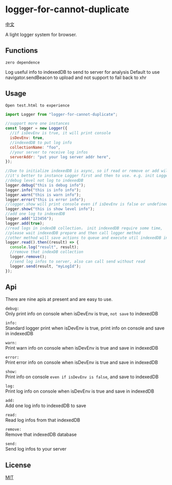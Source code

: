 # logger-for-cannot-duplicate

[中文](https://github.com/zhoushoujian/logger-for-cannot-duplicate/blob/master/readme_zh.md)

A light logger system for browser.

## Functions

`zero dependence`

Log useful info to indexedDB to send to server for analysis
Default to use navigator.sendBeacon to upload and not support to fail back to xhr

## Usage

```Open test.html to experience```

```js
import Logger from "logger-for-cannot-duplicate";

//support more one instances
const logger = new Logger({
  //if isDevEnv is true, it will print console
  isDevEnv: true,
  //indexedDB to put log info
  collectionName: "foo",
  //your server to receive log infos
  serverAddr: "put your log server addr here",
});

//Due to initialize indexedDB is async, so if read or remove or add will return a result named pending
//it's better to instance Logger first and then to use. e.g. init Logger when project launch
//debug level not log to indexedDB
logger.debug("this is debug info");
logger.info("this is info info");
logger.warn("this is warn info");
logger.error("this is error info");
//logger.show will print console even if isDevEnv is false or undefined
logger.show("this is show level info");
//add one log to indexedDB
logger.add("123456");
logger.add(true);
//read logs in indexDB collection， init indexedDB require some time, 
//please wait indexedDB prepare and then call logger method
//other method will save actions to queue and execute util indexedDB init success
logger.read().then((result) => {
  console.log("result", result);
  //remove that indexDB collection
  logger.remove();
  //send log infos to server, also can call send without read
  logger.send(result, "myLogId");
});
```

## Api

There are nine apis at present and are easy to use.

`debug:`  
Only print info on console when isDevEnv is true, `not save` to indexedDB

`info:`  
Standard logger print when isDevEnv is true, print info on console and save in indexedDB

`warn:`  
Print warn info on console when isDevEnv is true and save in indexedDB

`error:`  
Print error info on console when isDevEnv is true and save in indexedDB

`show:`  
Print info on console `even if isDevEnv is false`, and save to indexedDB

`log:`  
Print log info on console when isDevEnv is true and save in indexedDB

`add:`  
Add one log info to indexedDB to save

`read:`  
Read log infos from that indexedDB

`remove:`  
Remove that indexedDB database

`send:`  
Send log infos to your server

## License

[MIT](https://github.com/zhoushoujian/logger-for-cannot-duplicate/blob/master/LICENSE)
